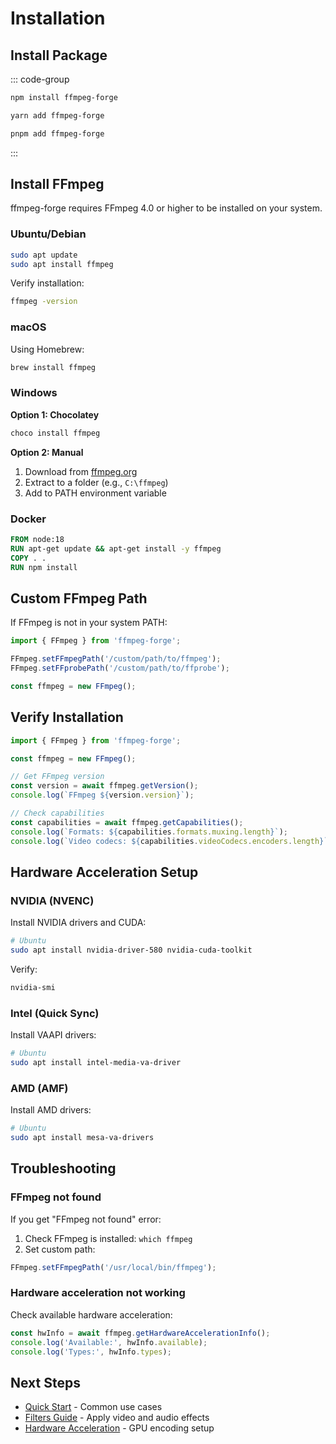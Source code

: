 # Installation

## Install Package

::: code-group

```bash [npm]
npm install ffmpeg-forge
```

```bash [yarn]
yarn add ffmpeg-forge
```

```bash [pnpm]
pnpm add ffmpeg-forge
```

:::

## Install FFmpeg

ffmpeg-forge requires FFmpeg 4.0 or higher to be installed on your system.

### Ubuntu/Debian

```bash
sudo apt update
sudo apt install ffmpeg
```

Verify installation:
```bash
ffmpeg -version
```

### macOS

Using Homebrew:
```bash
brew install ffmpeg
```

### Windows

**Option 1: Chocolatey**
```bash
choco install ffmpeg
```

**Option 2: Manual**
1. Download from [ffmpeg.org](https://ffmpeg.org/download.html)
2. Extract to a folder (e.g., `C:\ffmpeg`)
3. Add to PATH environment variable

### Docker

```dockerfile
FROM node:18
RUN apt-get update && apt-get install -y ffmpeg
COPY . .
RUN npm install
```

## Custom FFmpeg Path

If FFmpeg is not in your system PATH:

```typescript
import { FFmpeg } from 'ffmpeg-forge';

FFmpeg.setFFmpegPath('/custom/path/to/ffmpeg');
FFmpeg.setFFprobePath('/custom/path/to/ffprobe');

const ffmpeg = new FFmpeg();
```

## Verify Installation

```typescript
import { FFmpeg } from 'ffmpeg-forge';

const ffmpeg = new FFmpeg();

// Get FFmpeg version
const version = await ffmpeg.getVersion();
console.log(`FFmpeg ${version.version}`);

// Check capabilities
const capabilities = await ffmpeg.getCapabilities();
console.log(`Formats: ${capabilities.formats.muxing.length}`);
console.log(`Video codecs: ${capabilities.videoCodecs.encoders.length}`);
```

## Hardware Acceleration Setup

### NVIDIA (NVENC)

Install NVIDIA drivers and CUDA:
```bash
# Ubuntu
sudo apt install nvidia-driver-580 nvidia-cuda-toolkit
```

Verify:
```bash
nvidia-smi
```

### Intel (Quick Sync)

Install VAAPI drivers:
```bash
# Ubuntu
sudo apt install intel-media-va-driver
```

### AMD (AMF)

Install AMD drivers:
```bash
# Ubuntu
sudo apt install mesa-va-drivers
```

## Troubleshooting

### FFmpeg not found

If you get "FFmpeg not found" error:

1. Check FFmpeg is installed: `which ffmpeg`
2. Set custom path:
```typescript
FFmpeg.setFFmpegPath('/usr/local/bin/ffmpeg');
```

### Hardware acceleration not working

Check available hardware acceleration:
```typescript
const hwInfo = await ffmpeg.getHardwareAccelerationInfo();
console.log('Available:', hwInfo.available);
console.log('Types:', hwInfo.types);
```

## Next Steps

- [Quick Start](/guide/quick-start) - Common use cases
- [Filters Guide](/FILTERS) - Apply video and audio effects
- [Hardware Acceleration](/HARDWARE) - GPU encoding setup

